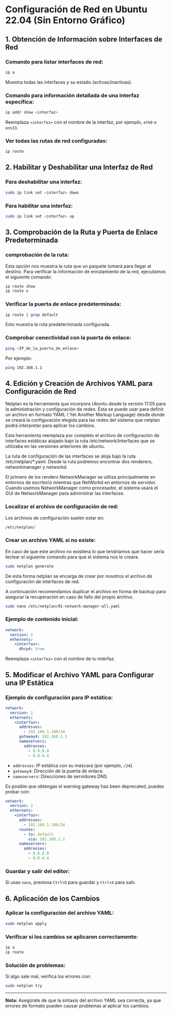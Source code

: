 
# Configuración de Red en Ubuntu 22.04 (Sin Entorno Gráfico)

## 1. Obtención de Información sobre Interfaces de Red
### Comando para listar interfaces de red:
```bash
ip a
```
Muestra todas las interfaces y su estado (activas/inactivas).

### Comando para información detallada de una interfaz específica:
```bash
ip addr show <interfaz>
```
Reemplaza `<interfaz>` con el nombre de la interfaz, por ejemplo, `eth0` o `ens33`.

### Ver todas las rutas de red configuradas:
```bash
ip route
```

## 2. Habilitar y Deshabilitar una Interfaz de Red
### Para deshabilitar una interfaz:
```bash
sudo ip link set <interfaz> down
```
### Para habilitar una interfaz:
```bash
sudo ip link set <interfaz> up
```
## 3. Comprobación de la Ruta y Puerta de Enlace Predeterminada
### comprobación de la ruta:
Esta opción nos muestra la ruta que un paquete tomará para llegar al destino. Para verificar la información de enrutamiento de la red, ejecutamos el siguiente comando:
```bash
ip route show
ip route s
```
### Verificar la puerta de enlace predeterminada:
```bash
ip route | grep default
```
Esto muestra la ruta predeterminada configurada.

### Comprobar conectividad con la puerta de enlace:
```bash
ping <IP_de_la_puerta_de_enlace>
```
Por ejemplo:
```bash
ping 192.168.1.1
```

## 4. Edición y Creación de Archivos YAML para Configuración de Red
Netplan es la herramienta que incorpora Ubuntu desde la versión 17.05 para la administración y configuración de redes. Ésta se puede usar para definir un archivo en formato YAML ( Yet Another
Markup Language) desde donde se creará la configuración elegida para las redes del sistema que netplan podrá interpretar para aplicar los cambios.

Esta herramienta reemplaza por completo el archivo de configuración de interfaces estáticas alojado bajo la ruta /etc/network/interfaces que se utilizaba en las versiones anteriores de
ubuntu.

La ruta de configuración de las interfaces se aloja bajo la ruta /etc/netplan/*.yaml. Desde la ruta podremos encontrar dos renderers, networkmanager y networkd.

El primero de los renders NetworkManager se utiliza principalmente en entornos de escritorio mientras que NetWorkd en entornos de servidor. Cuando usemos NetworkManager como procesador, el sistema usará el GUI de NetworkManager para administrar las interfaces.

### Localizar el archivo de configuración de red:
Los archivos de configuración suelen estar en:
```bash
/etc/netplan/
```

### Crear un archivo YAML si no existe:
En caso de que este archivo no existiera lo que tendríamos que hacer sería teclear el siguiente comando para que el sistema nos lo creara.
```bash
sudo netplan generate
```
De esta forma netplan se encarga de crear por nosotros el archivo de configuración de interfaces de red.

A continuación recomendamos duplicar el archivo en forma de backup para asegurar la
recuperación en caso de fallo del propio archivo.
```bash
sudo nano /etc/netplan/01-network-manager-all.yaml
```

### Ejemplo de contenido inicial:
```yaml
network:
  version: 2
  ethernets:
    <interfaz>:
      dhcp4: true
```
Reemplaza `<interfaz>` con el nombre de tu interfaz.

## 5. Modificar el Archivo YAML para Configurar una IP Estática
### Ejemplo de configuración para IP estática:
```yaml
network:
  version: 2
  ethernets:
    <interfaz>:
      addresses:
        - 192.168.1.100/24
      gateway4: 192.168.1.1
      nameservers:
        addresses:
          - 8.8.8.8
          - 8.8.4.4
```
- `addresses`: IP estática con su máscara (por ejemplo, `/24`).
- `gateway4`: Dirección de la puerta de enlace.
- `nameservers`: Direcciones de servidores DNS.

Es posible que obtengas el warning gateway has been deprecated, puedes probar con:
```yaml
network:
  version: 2
  ethernets:
    <interfaz>:
      addresses:
        - 192.168.1.100/24
      routes:
        - to: default
          via: 192.168.1.1
      nameservers:
        addresses:
          - 8.8.8.8
          - 8.8.4.4
```

### Guardar y salir del editor:
Si usas `nano`, presiona `Ctrl+O` para guardar y `Ctrl+X` para salir.

## 6. Aplicación de los Cambios
### Aplicar la configuración del archivo YAML:
```bash
sudo netplan apply
```

### Verificar si los cambios se aplicaron correctamente:
```bash
ip a
ip route
```

### Solución de problemas:
Si algo sale mal, verifica los errores con:
```bash
sudo netplan try
```

---
**Nota:** Asegúrate de que la sintaxis del archivo YAML sea correcta, ya que errores de formato pueden causar problemas al aplicar los cambios.
